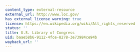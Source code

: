 ```yaml
---
content_type: external-resource
external_url: http://www.loc.gov/
has_external_license_warning: true
license: https://en.wikipedia.org/wiki/All_rights_reserved
status: ''
title: U.S. Library of Congress
uid: baae58b6-9112-4fce-8278-3e73984ce94b
wayback_url: ''
---
```

